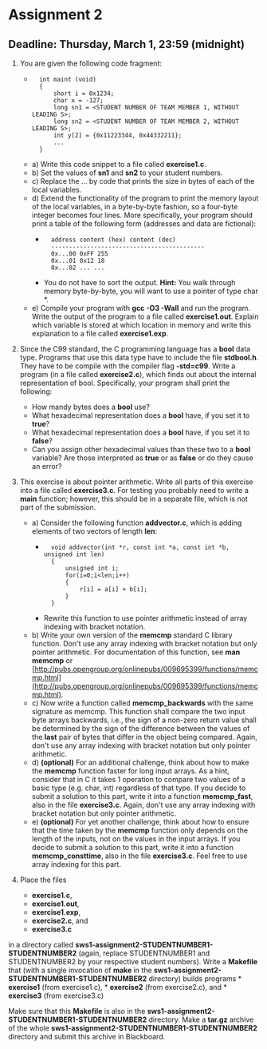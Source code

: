 # Assignment 2

## Deadline: Thursday, March 1, 23:59 (midnight)

1. You are given the following code fragment:

	* ```
		int maint (void)
		{
			short i = 0x1234;
			char x = -127;
			long sn1 = <STUDENT NUMBER OF TEAM MEMBER 1, WITHOUT LEADING S>;
			long sn2 = <STUDENT NUMBER OF TEAM MEMBER 2, WITHOUT LEADING S>;
			int y[2] = {0x11223344, 0x44332211};
			...
		}

	* a) Write this code snippet to a file called **exercise1.c**.
	* b) Set the values of **sn1** and **sn2** to your student numbers.
	* c) Replace the ... by code that prints the size in bytes of each of the local variables.
	* d) Extend the functionality of the program to print the memory layout of the local variables, in a byte-by-byte fashion, so a four-byte integer becomes four lines. More specifically, your program should print a table of the following form (addresses and data are fictional):
		* ```
			address content (hex) content (dec)
			-------------------------------------------
			0x...00 0xFF 255
			0x...01 0x12 18
			0x...02 ... ...
		* You do not have to sort the output. **Hint:** You walk through memory byte-by-byte, you will want to use a pointer of type char *.
	* e) Compile your program with **gcc -O3 -Wall** and run the program. Write the output of the program to a file called **exercise1.out**. Explain which variable is stored at which location in memory and write this explanation to a file called **exercise1.exp**.		


2. Since the C99 standard, the C programming language has a **bool** data type. Programs that use this data type have to include the file **stdbool.h**. They have to be compile with the compiler flag **-std=c99**. Write a program (in a file called **exercise2.c**), which finds out about the internal representation of bool. Specifically, your program shall print the following:
	* How mandy bytes does a **bool** use?
	* What hexadecimal representation does a **bool** have, if you set it to **true**?
	* What hexadecimal representation does a **bool** have, if you set it to **false**?
	* Can you assign other hexadecimal values than these two to a **bool** variable? Are those interpreted as **true** or as **false** or do they cause an error?


3. This exercise is about pointer arithmetic. Write all parts of this exercise into a file called **exercise3.c**. For testing you probably need to write a **main** function; however, this should be in a separate file, which is not part of the submission.

	* a) Consider the following function **addvector.c**, which is adding elements of two vectors of length **len**:
		* ```
			void addvector(int *r, const int *a, const int *b, unsigned int len)
			{
				unsigned int i;
				for(i=0;i<len;i++)
				{
					r[i] = a[i] + b[i];
				}
			}
		* Rewrite this function to use pointer arithmetic instead of array indexing with bracket notation.
	* b) Write your own version of the **memcmp** standard C library function. Don't use any array indexing with bracket notation but only pointer arithmetic. For documentation of this function, see **man memcmp** or [http://pubs.opengroup.org/onlinepubs/009695399/functions/memcmp.html](http://pubs.opengroup.org/onlinepubs/009695399/functions/memcmp.html).
	* c) Now write a function called **memcmp_backwards** with the same signature as memcmp. This function shall compare the two input byte arrays backwards, i.e., the sign of a non-zero return value shall be determined by the sign of the difference between the values of the **last** pair of bytes that differ in the object being compared. Again, don't use any array indexing with bracket notation but only pointer arithmetic.
	* d) **(optional)** For an additional challenge, think about how to make the **memcmp** function faster for long input arrays. As a hint, consider that in C it takes 1 operation to compare two values of a basic type (e.g. char, int) regardless of that type. If you decide to submit a solution to this part, write it into a function **memcmp_fast**, also in the file **exercise3.c**. Again, don't use any array indexing with bracket notation but only pointer arithmetic.
	* e) **(optional)** For yet another challenge, think about how to ensure that the time taken by the **memcmp** function only depends on the length of the inputs, not on the values in the input arrays. If you decide to submit a solution to this part, write it into a function **memcmp_consttime**, also in the file **exercise3.c**. Feel free to use array indexing for this part.

4. Place the files
	* **exercise1.c**,
	* **exercise1.out**,
	* **exercise1.exp**,
	* **exercise2.c**, and
	* **exercise3.c**

in a directory called **sws1-assignment2-STUDENTNUMBER1-STUDENTNUMBER2** (again, replace STUDENTNUMBER1 and STUDENTNUMBER2 by your respective student numbers). Write a **Makefile** that (with a single invocation of **make** in the **sws1-assignment2-STUDENTNUMBER1-STUDENTNUMBER2** directory) builds programs
	* **exercise1** (from exercise1.c),	
	* **exercise2** (from exercise2.c), and
	* **exercise3** (from exercise3.c)

Make sure that this **Makefile** is also in the **sws1-assignment2-STUDENTNUMBER1-STUDENTNUMBER2** directory. Make a **tar.gz** archive of the whole **sws1-assignment2-STUDENTNUMBER1-STUDENTNUMBER2** directory and submit this archive in Blackboard.


